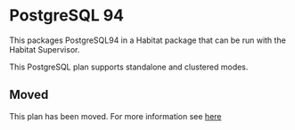 # PostgreSQL 94

This packages PostgreSQL94 in a Habitat package that can be run with the Habitat Supervisor.

This PostgreSQL plan supports standalone and clustered modes.

## Moved

This plan has been moved. For more information see [here](https://github.com/habitat-sh/core-plans#additional-plans)
